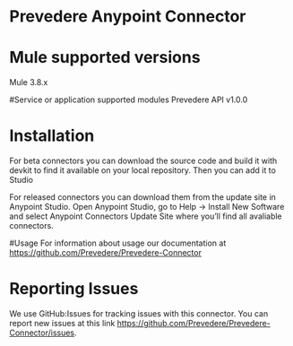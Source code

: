 # Prevedere Anypoint Connector

# Mule supported versions
Mule 3.8.x

#Service or application supported modules
Prevedere API v1.0.0


# Installation 
For beta connectors you can download the source code and build it with devkit to find it available on your local repository. Then you can add it to Studio

For released connectors you can download them from the update site in Anypoint Studio. 
Open Anypoint Studio, go to Help → Install New Software and select Anypoint Connectors Update Site where you’ll find all avaliable connectors.

#Usage
For information about usage our documentation at https://github.com/Prevedere/Prevedere-Connector

# Reporting Issues

We use GitHub:Issues for tracking issues with this connector. You can report new issues at this link https://github.com/Prevedere/Prevedere-Connector/issues.
